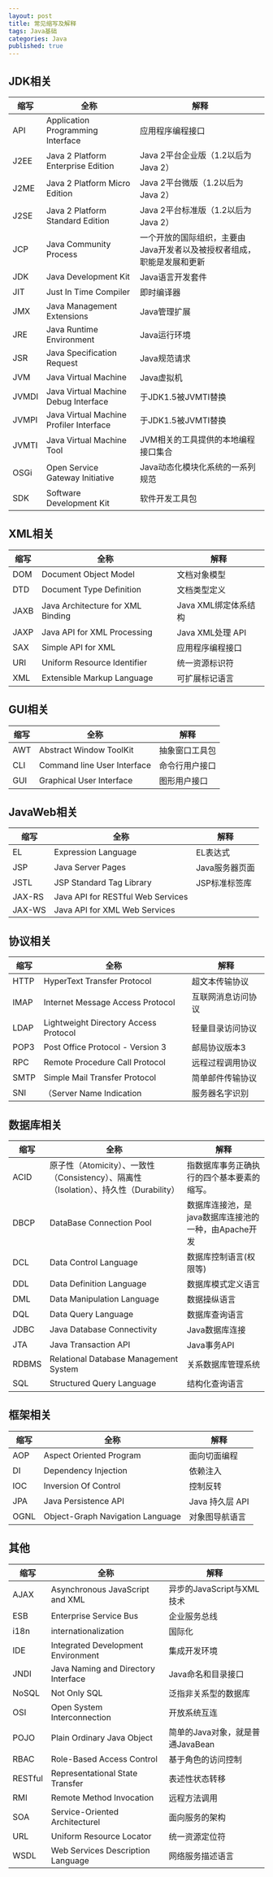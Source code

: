 ```yaml
---  
layout: post  
title: 常见缩写及解释  
tags: Java基础  
categories: Java  
published: true  
---  
```


## JDK相关

|  缩写 |                   全称                  |                                  解释                                  |
|-------|-----------------------------------------|------------------------------------------------------------------------|
| API   | Application Programming Interface       | 应用程序编程接口                                                       |
| J2EE  | Java 2 Platform Enterprise Edition      | Java 2平台企业版（1.2以后为Java 2）                                    |
| J2ME  | Java 2 Platform Micro Edition           | Java 2平台微版（1.2以后为Java 2）                                      |
| J2SE  | Java 2 Platform Standard Edition        | Java 2平台标准版（1.2以后为Java 2）                                    |
| JCP   | Java Community Process                  | 一个开放的国际组织，主要由Java开发者以及被授权者组成，职能是发展和更新 |
| JDK   | Java Development Kit                    | Java语言开发套件                                                       |
| JIT   | Just In Time Compiler                   | 即时编译器                                                             |
| JMX   | Java Management Extensions              | Java管理扩展                                                           |
| JRE   | Java Runtime Environment                | Java运行环境                                                           |
| JSR   | Java Specification Request              | Java规范请求                                                           |
| JVM   | Java Virtual Machine                    | Java虚拟机                                                             |
| JVMDI | Java Virtual Machine Debug Interface    | 于JDK1.5被JVMTI替换                                                    |
| JVMPI | Java Virtual Machine Profiler Interface | 于JDK1.5被JVMTI替换                                                    |
| JVMTI | Java Virtual Machine Tool               | JVM相关的工具提供的本地编程接口集合                                    |
| OSGi  | Open Service Gateway Initiative         | Java动态化模块化系统的一系列规范                                       |
| SDK   | Software Development Kit                | 软件开发工具包                                                         |

## XML相关

|   缩写  |                全称               |         解释         |
|---------|-----------------------------------|----------------------|
| DOM     | Document Object Model             | 文档对象模型         |
| DTD     | Document Type Definition          | 文档类型定义         |
| JAXB    | Java Architecture for XML Binding | Java XML绑定体系结构 |
| JAXP    | Java API for XML Processing       | Java XML处理 API     |
| SAX     | Simple API for XML                | 应用程序编程接口     |
| URI     | Uniform Resource Identifier       | 统一资源标识符       |
| XML     | Extensible Markup Language        | 可扩展标记语言       |

## GUI相关

| 缩写 |             全称            |      解释      |
|------|-----------------------------|----------------|
| AWT  | Abstract Window ToolKit     | 抽象窗口工具包 |
| CLI  | Command line User Interface | 命令行用户接口 |
| GUI  | Graphical User Interface    | 图形用户接口   |

## JavaWeb相关

|  缩写  |                全称               |      解释      |
|--------|-----------------------------------|----------------|
| EL     | Expression Language               | EL表达式       |
| JSP    | Java Server Pages                 | Java服务器页面 |
| JSTL   | JSP Standard Tag Library          | JSP标准标签库  |
| JAX-RS | Java API for RESTful Web Services |                |
| JAX-WS | Java API for XML Web Services     |                |

## 协议相关

| 缩写 |                  全称                 |        解释        |
|------|---------------------------------------|--------------------|
| HTTP | HyperText Transfer Protocol           | 超文本传输协议     |
| IMAP | Internet Message Access Protocol      | 互联网消息访问协议 |
| LDAP | Lightweight Directory Access Protocol | 轻量目录访问协议   |
| POP3 | Post Office Protocol - Version 3      | 邮局协议版本3      |
| RPC  | Remote Procedure Call Protocol        | 远程过程调用协议   |
| SMTP | Simple Mail Transfer Protocol         | 简单邮件传输协议   |
| SNI  | （Server Name Indication              | 服务器名字识别     |

## 数据库相关

|  缩写 |                                          全称                                         |                         解释                         |
|-------|---------------------------------------------------------------------------------------|------------------------------------------------------|
| ACID  | 原子性（Atomicity）、一致性（Consistency）、隔离性（Isolation）、持久性（Durability） | 指数据库事务正确执行的四个基本要素的缩写。           |
| DBCP  | DataBase Connection Pool                                                              | 数据库连接池，是java数据库连接池的一种，由Apache开发 |
| DCL   | Data Control Language                                                                 | 数据库控制语言(权限等)                               |
| DDL   | Data Definition Language                                                              | 数据库模式定义语言                                   |
| DML   | Data Manipulation Language                                                            | 数据操纵语言                                         |
| DQL   | Data Query Language                                                                   | 数据库查询语言                                       |
| JDBC  | Java Database Connectivity                                                            | Java数据库连接                                       |
| JTA   | Java Transaction API                                                                  | Java事务API                                          |
| RDBMS | Relational Database Management System                                                 | 关系数据库管理系统                                   |
| SQL   | Structured Query Language                                                             | 结构化查询语言                                       |

## 框架相关

| 缩写 |               全称               |       解释      |
|------|----------------------------------|-----------------|
| AOP  | Aspect Oriented Program          | 面向切面编程    |
| DI   | Dependency Injection             | 依赖注入        |
| IOC  | Inversion Of Control             | 控制反转        |
| JPA  | Java Persistence API             | Java 持久层 API |
| OGNL | Object-Graph Navigation Language | 对象图导航语言  |

## 其他

|   缩写  |                 全称                |               解释               |
|---------|-------------------------------------|----------------------------------|
| AJAX    | Asynchronous JavaScript and XML     | 异步的JavaScript与XML技术        |
| ESB     | Enterprise Service Bus              | 企业服务总线                     |
| i18n    | internationalization                | 国际化                           |
| IDE     | Integrated Development Environment  | 集成开发环境                     |
| JNDI    | Java Naming and Directory Interface | Java命名和目录接口               |
| NoSQL   | Not Only SQL                        | 泛指非关系型的数据库             |
| OSI     | Open System Interconnection         | 开放系统互连                     |
| POJO    | Plain Ordinary Java Object          | 简单的Java对象，就是普通JavaBean |
| RBAC    | Role-Based Access Control           | 基于角色的访问控制               |
| RESTful | Representational State Transfer     | 表述性状态转移                   |
| RMI     | Remote Method Invocation            | 远程方法调用                     |
| SOA     | Service-Oriented Architecturel      | 面向服务的架构                   |
| URL     | Uniform Resource Locator            | 统一资源定位符                   |
| WSDL    | Web Services Description Language   | 网络服务描述语言                 |

